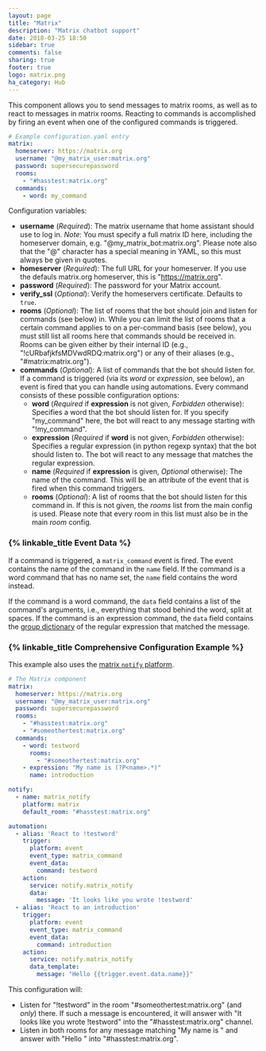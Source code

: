 ```yaml
---
layout: page
title: "Matrix"
description: "Matrix chatbot support"
date: 2018-03-25 18:50
sidebar: true
comments: false
sharing: true
footer: true
logo: matrix.png
ha_category: Hub
---
```


This component allows you to send messages to matrix rooms, as well as to react to messages in matrix rooms. Reacting to commands is accomplished by firing an event when one of the configured commands is triggered.

```yaml
# Example configuration.yaml entry
matrix:
  homeserver: https://matrix.org
  username: "@my_matrix_user:matrix.org"
  password: supersecurepassword
  rooms:
    - "#hasstest:matrix.org"
  commands:
    - word: my_command
```

Configuration variables:

- **username** (*Required*): The matrix username that home assistant should use to log in. *Note*: You must specify a full matrix ID here, including the homeserver domain, e.g. "@my_matrix_bot:matrix.org". Please note also that the "@" character has a special meaning in YAML, so this must always be given in quotes.
- **homeserver** (*Required*): The full URL for your homeserver. If you use the defauls matrix.org homeserver, this is "https://matrix.org".
- **password** (*Required*): The password for your Matrix account.
- **verify_ssl** (*Optional*): Verify the homeservers certificate. Defaults to `true`.
- **rooms** (*Optional*): The list of rooms that the bot should join and listen for commands (see below) in. While you can limit the list of rooms that a certain command applies to on a per-command basis (see below), you must still list all rooms here that commands should be received in. Rooms can be given either by their internal ID (e.g., "!cURbafjkfsMDVwdRDQ:matrix.org") or any of their aliases (e.g., "#matrix:matrix.org").
- **commands** (*Optional*): A list of commands that the bot should listen for. If a command is triggered (via its *word* or *expression*, see below), an event is fired that you can handle using automations. Every command consists of these possible configuration options:
  - **word** (*Required* if **expression** is not given, *Forbidden* otherwise): Specifies a word that the bot should listen for. If you specify "my_command" here, the bot will react to any message starting with "!my_command".
  - **expression** (*Required* if **word** is not given, *Forbidden* otherwise): Specifies a regular expression (in python regexp syntax) that the bot should listen to. The bot will react to any message that matches the regular expression.
  - **name** (*Required* if **expression** is given, *Optional* otherwise): The name of the command. This will be an attribute of the event that is fired when this command triggers.
  - **rooms** (*Optional*): A list of rooms that the bot should listen for this command in. If this is not given, the *rooms* list from the main config is used. Please note that every room in this list must also be in the main *room* config.

### {% linkable_title Event Data %}

If a command is triggered, a `matrix_command` event is fired. The event contains the name of the command in the `name` field. If the command is a word command that has no name set, the `name` field contains the word instead.

If the command is a word command, the `data` field contains a list of the command's arguments, i.e., everything that stood behind the word, split at spaces. If the command is an expression command, the `data` field contains the [group dictionary](https://docs.python.org/3.6/library/re.html?highlight=re#re.match.groupdict) of the regular expression that matched the message.

### {% linkable_title Comprehensive Configuration Example %}

This example also uses the [matrix `notify` platform](/components/notify.matrix/).

```yaml
# The Matrix component
matrix:
  homeserver: https://matrix.org
  username: "@my_matrix_user:matrix.org"
  password: supersecurepassword
  rooms:
    - "#hasstest:matrix.org"
    - "#someothertest:matrix.org"
  commands:
    - word: testword
      rooms:
        - "#someothertest:matrix.org"
    - expression: "My name is (?P<name>.*)"
      name: introduction

notify:
  - name: matrix_notify
    platform: matrix
    default_room: "#hasstest:matrix.org"

automation:
  - alias: 'React to !testword'
    trigger:
      platform: event
      event_type: matrix_command
      event_data:
        command: testword
    action:
      service: notify.matrix_notify
      data:
        message: 'It looks like you wrote !testword'
  - alias: 'React to an introduction'
    trigger:
      platform: event
      event_type: matrix_command
      event_data:
        command: introduction
    action:
      service: notify.matrix_notify
      data_template:
        message: "Hello {{trigger.event.data.name}}"
```

This configuration will:
- Listen for "!testword" in the room "#someothertest:matrix.org" (and *only*) there. If such a message is encountered, it will answer with "It looks like you wrote !testword" into the "#hasstest:matrix.org" channel.
- Listen in both rooms for any message matching "My name is <any string>" and answer with "Hello <the string>" into "#hasstest:matrix.org".
